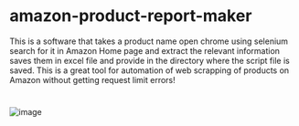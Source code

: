 # amazon-product-report-maker
This is a software that takes a product name open chrome using selenium search for it in Amazon Home page and extract the relevant information saves them in excel file and provide in the directory where the script file is saved. This is a great tool for automation of web scrapping of products on Amazon without getting request limit errors!
#
![image](https://github.com/Ritik-912/amazon-product-report-maker/assets/109898757/51496bfc-7b8b-4557-be2c-adcafe460eec)

#
